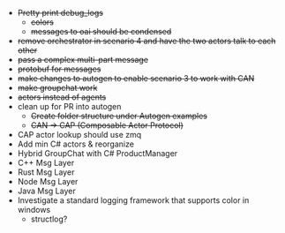 - ~~Pretty print debug_logs~~
  - ~~colors~~
  - ~~messages to oai should be condensed~~
- ~~remove orchestrator in scenario 4 and have the two actors talk to each other~~
- ~~pass a complex multi-part message~~
- ~~protobuf for messages~~
- ~~make changes to autogen to enable scenario 3 to work with CAN~~
- ~~make groupchat work~~
- ~~actors instead of agents~~
- clean up for PR into autogen
  - ~~Create folder structure under Autogen examples~~
  - ~~CAN -> CAP (Composable Actor Protocol)~~
- CAP actor lookup should use zmq
- Add min C# actors & reorganize
- Hybrid GroupChat with C# ProductManager
- C++ Msg Layer
- Rust Msg Layer
- Node Msg Layer
- Java Msg Layer
- Investigate a standard logging framework that supports color in windows
  - structlog?